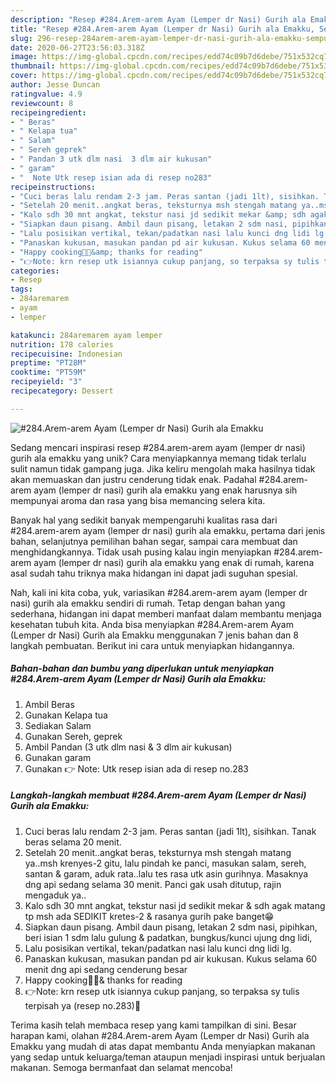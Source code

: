 ```yaml
---
description: "Resep #284.Arem-arem Ayam (Lemper dr Nasi) Gurih ala Emakku, Sempurna"
title: "Resep #284.Arem-arem Ayam (Lemper dr Nasi) Gurih ala Emakku, Sempurna"
slug: 296-resep-284arem-arem-ayam-lemper-dr-nasi-gurih-ala-emakku-sempurna
date: 2020-06-27T23:56:03.318Z
image: https://img-global.cpcdn.com/recipes/edd74c09b7d6debe/751x532cq70/284arem-arem-ayam-lemper-dr-nasi-gurih-ala-emakku-foto-resep-utama.jpg
thumbnail: https://img-global.cpcdn.com/recipes/edd74c09b7d6debe/751x532cq70/284arem-arem-ayam-lemper-dr-nasi-gurih-ala-emakku-foto-resep-utama.jpg
cover: https://img-global.cpcdn.com/recipes/edd74c09b7d6debe/751x532cq70/284arem-arem-ayam-lemper-dr-nasi-gurih-ala-emakku-foto-resep-utama.jpg
author: Jesse Duncan
ratingvalue: 4.9
reviewcount: 8
recipeingredient:
- " Beras"
- " Kelapa tua"
- " Salam"
- " Sereh geprek"
- " Pandan 3 utk dlm nasi  3 dlm air kukusan"
- " garam"
- "  Note Utk resep isian ada di resep no283"
recipeinstructions:
- "Cuci beras lalu rendam 2-3 jam. Peras santan (jadi 1lt), sisihkan. Tanak beras selama 20 menit."
- "Setelah 20 menit..angkat beras, teksturnya msh stengah matang ya..msh krenyes-2 gitu, lalu pindah ke panci, masukan salam, sereh, santan &amp; garam, aduk rata..lalu tes rasa utk asin gurihnya. Masaknya dng api sedang selama 30 menit. Panci gak usah ditutup, rajin mengaduk ya.."
- "Kalo sdh 30 mnt angkat, tekstur nasi jd sedikit mekar &amp; sdh agak matang tp msh ada SEDIKIT kretes-2 &amp; rasanya gurih pake banget😁"
- "Siapkan daun pisang. Ambil daun pisang, letakan 2 sdm nasi, pipihkan, beri isian 1 sdm lalu gulung &amp; padatkan, bungkus/kunci ujung dng lidi,"
- "Lalu posisikan vertikal, tekan/padatkan nasi lalu kunci dng lidi lg."
- "Panaskan kukusan, masukan pandan pd air kukusan. Kukus selama 60 menit dng api sedang cenderung besar"
- "Happy cooking👩‍🍳&amp; thanks for reading"
- "👉Note: krn resep utk isiannya cukup panjang, so terpaksa sy tulis terpisah ya (resep no.283)🤗"
categories:
- Resep
tags:
- 284aremarem
- ayam
- lemper

katakunci: 284aremarem ayam lemper 
nutrition: 178 calories
recipecuisine: Indonesian
preptime: "PT28M"
cooktime: "PT59M"
recipeyield: "3"
recipecategory: Dessert

---
```



![#284.Arem-arem Ayam (Lemper dr Nasi) Gurih ala Emakku](https://img-global.cpcdn.com/recipes/edd74c09b7d6debe/751x532cq70/284arem-arem-ayam-lemper-dr-nasi-gurih-ala-emakku-foto-resep-utama.jpg)

Sedang mencari inspirasi resep #284.arem-arem ayam (lemper dr nasi) gurih ala emakku yang unik? Cara menyiapkannya memang tidak terlalu sulit namun tidak gampang juga. Jika keliru mengolah maka hasilnya tidak akan memuaskan dan justru cenderung tidak enak. Padahal #284.arem-arem ayam (lemper dr nasi) gurih ala emakku yang enak harusnya sih mempunyai aroma dan rasa yang bisa memancing selera kita.

Banyak hal yang sedikit banyak mempengaruhi kualitas rasa dari #284.arem-arem ayam (lemper dr nasi) gurih ala emakku, pertama dari jenis bahan, selanjutnya pemilihan bahan segar, sampai cara membuat dan menghidangkannya. Tidak usah pusing kalau ingin menyiapkan #284.arem-arem ayam (lemper dr nasi) gurih ala emakku yang enak di rumah, karena asal sudah tahu triknya maka hidangan ini dapat jadi suguhan spesial.




Nah, kali ini kita coba, yuk, variasikan #284.arem-arem ayam (lemper dr nasi) gurih ala emakku sendiri di rumah. Tetap dengan bahan yang sederhana, hidangan ini dapat memberi manfaat dalam membantu menjaga kesehatan tubuh kita. Anda bisa menyiapkan #284.Arem-arem Ayam (Lemper dr Nasi) Gurih ala Emakku menggunakan 7 jenis bahan dan 8 langkah pembuatan. Berikut ini cara untuk menyiapkan hidangannya.

<!--inarticleads1-->

##### Bahan-bahan dan bumbu yang diperlukan untuk menyiapkan #284.Arem-arem Ayam (Lemper dr Nasi) Gurih ala Emakku:

1. Ambil  Beras
1. Gunakan  Kelapa tua
1. Sediakan  Salam
1. Gunakan  Sereh, geprek
1. Ambil  Pandan (3 utk dlm nasi &amp; 3 dlm air kukusan)
1. Gunakan  garam
1. Gunakan  👉 Note: Utk resep isian ada di resep no.283




<!--inarticleads2-->

##### Langkah-langkah membuat #284.Arem-arem Ayam (Lemper dr Nasi) Gurih ala Emakku:

1. Cuci beras lalu rendam 2-3 jam. Peras santan (jadi 1lt), sisihkan. Tanak beras selama 20 menit.
1. Setelah 20 menit..angkat beras, teksturnya msh stengah matang ya..msh krenyes-2 gitu, lalu pindah ke panci, masukan salam, sereh, santan &amp; garam, aduk rata..lalu tes rasa utk asin gurihnya. Masaknya dng api sedang selama 30 menit. Panci gak usah ditutup, rajin mengaduk ya..
1. Kalo sdh 30 mnt angkat, tekstur nasi jd sedikit mekar &amp; sdh agak matang tp msh ada SEDIKIT kretes-2 &amp; rasanya gurih pake banget😁
1. Siapkan daun pisang. Ambil daun pisang, letakan 2 sdm nasi, pipihkan, beri isian 1 sdm lalu gulung &amp; padatkan, bungkus/kunci ujung dng lidi,
1. Lalu posisikan vertikal, tekan/padatkan nasi lalu kunci dng lidi lg.
1. Panaskan kukusan, masukan pandan pd air kukusan. Kukus selama 60 menit dng api sedang cenderung besar
1. Happy cooking👩‍🍳&amp; thanks for reading
1. 👉Note: krn resep utk isiannya cukup panjang, so terpaksa sy tulis terpisah ya (resep no.283)🤗




Terima kasih telah membaca resep yang kami tampilkan di sini. Besar harapan kami, olahan #284.Arem-arem Ayam (Lemper dr Nasi) Gurih ala Emakku yang mudah di atas dapat membantu Anda menyiapkan makanan yang sedap untuk keluarga/teman ataupun menjadi inspirasi untuk berjualan makanan. Semoga bermanfaat dan selamat mencoba!
